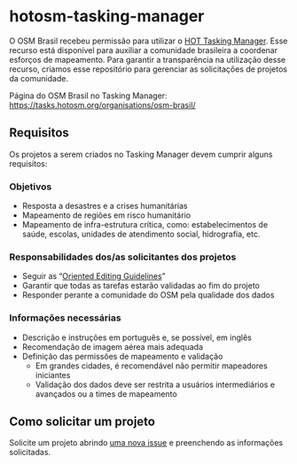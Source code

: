 # hotosm-tasking-manager

O OSM Brasil recebeu permissão para utilizar o [HOT Tasking Manager](https://tasks.hotosm.org). Esse recurso está disponível para auxiliar a comunidade brasileira a coordenar esforços de mapeamento. Para garantir a transparência na utilização desse recurso, criamos esse repositório para gerenciar as solicitações de projetos da comunidade.

Página do OSM Brasil no Tasking Manager: https://tasks.hotosm.org/organisations/osm-brasil/

## Requisitos
Os projetos a serem criados no Tasking Manager devem cumprir alguns requisitos:

### Objetivos
- Resposta a desastres e a crises humanitárias
- Mapeamento de regiões em risco humanitário
- Mapeamento de infra-estrutura crítica, como: estabelecimentos de saúde, escolas, unidades de atendimento social, hidrografia, etc.

### Responsabilidades dos/as solicitantes dos projetos
- Seguir as “[Oriented Editing Guidelines](https://wiki.openstreetmap.org/wiki/Organised_Editing_Guidelines)”
- Garantir que todas as tarefas estarão validadas ao fim do projeto
- Responder perante a comunidade do OSM pela qualidade dos dados

### Informações necessárias
- Descrição e instruções em português e, se possível, em inglês
- Recomendação de imagem aérea mais adequada
- Definição das permissões de mapeamento e validação
  - Em grandes cidades, é recomendável não permitir mapeadores iniciantes
  - Validação dos dados deve ser restrita a usuários intermediários e avançados ou a times de mapeamento

## Como solicitar um projeto
Solicite um projeto abrindo [uma nova issue](https://github.com/OSMBrasil/hotosm-tasking-manager/issues/new) e preenchendo as informações solicitadas.
